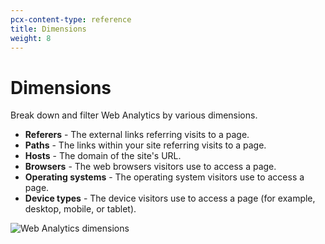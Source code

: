 ```yaml
---
pcx-content-type: reference
title: Dimensions
weight: 8
---
```


# Dimensions

Break down and filter Web Analytics by various dimensions.

- **Referers** - The external links referring visits to a page.
- **Paths** - The links within your site referring visits to a page.
- **Hosts** - The domain of the site's URL.
- **Browsers** - The web browsers visitors use to access a page.
- **Operating systems** - The operating system visitors use to access a page.
- **Device types** - The device visitors use to access a page (for example, desktop, mobile, or tablet).

![Web Analytics dimensions](/analytics/static/images/dash-web_analytics-dimensions.png)
